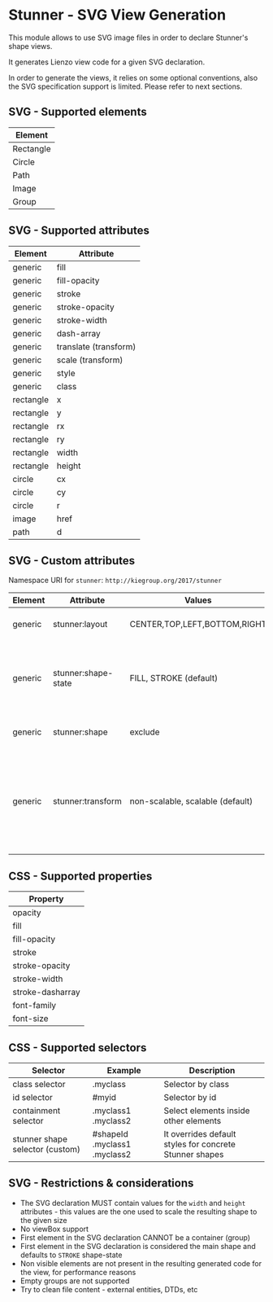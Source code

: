 # Stunner - SVG View Generation

This module allows to use SVG image files in order to declare Stunner's shape views.

It generates Lienzo view code for a given SVG declaration.

In order to generate the views, it relies on some optional conventions, also the SVG specification support is limited. Please refer to next sections.

## SVG - Supported elements

| Element   |
| --------- |
| Rectangle |
| Circle    |
| Path      |
| Image     |
| Group     |

## SVG - Supported attributes

| Element   | Attribute             |
| --------- | --------------------- |
| generic   | fill                  |
| generic   | fill-opacity          |
| generic   | stroke                |
| generic   | stroke-opacity        |
| generic   | stroke-width          |
| generic   | dash-array            |
| generic   | translate (transform) |
| generic   | scale (transform)     |
| generic   | style                 |
| generic   | class                 |
| rectangle | x                     |
| rectangle | y                     |
| rectangle | rx                    |
| rectangle | ry                    |
| rectangle | width                 |
| rectangle | height                |
| circle    | cx                    |
| circle    | cy                    |
| circle    | r                     |
| image     | href                  |
| path      | d                     |

## SVG - Custom attributes

Namespace URI for `stunner`: `http://kiegroup.org/2017/stunner`

| Element | Attribute           | Values                           | Description                                                                                                                                                    |
| ------- | ------------------- | -------------------------------- | -------------------------------------------------------------------------------------------------------------------------------------------------------------- |
| generic | stunner:layout      | CENTER,TOP,LEFT,BOTTOM,RIGHT     | The layout position inside the parent shape                                                                                                                    |
| generic | stunner:shape-state | FILL, STROKE (default)           | Indicates which is the shape used for displaying the different states and the attributes to use (fill/stroke attributes)                                       |
| generic | stunner:shape       | exclude                          | Excludes the code generation for the shape                                                                                                                     |
| generic | stunner:transform   | non-scalable, scalable (default) | Specifies whether the children shape will be transformed (translated/scaled) when the parent is being transformed (eg: when a user resize a shape from the UI) |

## CSS - Supported properties

| Property         |
| ---------------- |
| opacity          |
| fill             |
| fill-opacity     |
| stroke           |
| stroke-opacity   |
| stroke-width     |
| stroke-dasharray |
| font-family      |
| font-size        |

## CSS - Supported selectors

| Selector                        | Example                      | Description                                             |
| ------------------------------- | ---------------------------- | ------------------------------------------------------- |
| class selector                  | .myclass                     | Selector by class                                       |
| id selector                     | #myid                        | Selector by id                                          |
| containment selector            | .myclass1 .myclass2          | Select elements inside other elements                   |
| stunner shape selector (custom) | #shapeId .myclass1 .myclass2 | It overrides default styles for concrete Stunner shapes |

## SVG - Restrictions & considerations

- The SVG declaration MUST contain values for the `width` and `height` attributes - this values are the one used to scale the resulting shape to the given size
- No viewBox support
- First element in the SVG declaration CANNOT be a container (group)
- First element in the SVG declaration is considered the main shape and defaults to `STROKE` shape-state
- Non visible elements are not present in the resulting generated code for the view, for performance reasons
- Empty groups are not supported
- Try to clean file content - external entities, DTDs, etc
